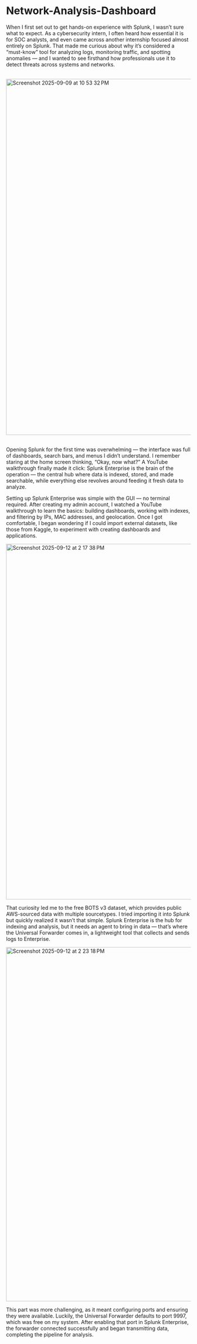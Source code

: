 # Network-Analysis-Dashboard
When I first set out to get hands-on experience with Splunk, I wasn’t sure what to expect. As a cybersecurity intern, I often heard how essential it is for SOC analysts, and even came across another internship focused almost entirely on Splunk. That made me curious about why it’s considered a “must-know” tool for analyzing logs, monitoring traffic, and spotting anomalies — and I wanted to see firsthand how professionals use it to detect threats across systems and networks. <br><br>



<img width="1918" height="971" alt="Screenshot 2025-09-09 at 10 53 32 PM" src="https://github.com/user-attachments/assets/55efaaf6-ab22-4f4c-bdf2-d057550e61a6" /> <br><br>





Opening Splunk for the first time was overwhelming — the interface was full of dashboards, search bars, and menus I didn’t understand. I remember staring at the home screen thinking, “Okay, now what?” A YouTube walkthrough finally made it click: Splunk Enterprise is the brain of the operation — the central hub where data is indexed, stored, and made searchable, while everything else revolves around feeding it fresh data to analyze.

Setting up Splunk Enterprise was simple with the GUI — no terminal required. After creating my admin account, I watched a YouTube walkthrough to learn the basics: building dashboards, working with indexes, and filtering by IPs, MAC addresses, and geolocation. Once I got comfortable, I began wondering if I could import external datasets, like those from Kaggle, to experiment with creating dashboards and applications.


<img width="1916" height="970" alt="Screenshot 2025-09-12 at 2 17 38 PM" src="https://github.com/user-attachments/assets/bc87501c-2899-4bda-8127-ffce4f1dd451" />



That curiosity led me to the free BOTS v3 dataset, which provides public AWS-sourced data with multiple sourcetypes. I tried importing it into Splunk but quickly realized it wasn’t that simple. Splunk Enterprise is the hub for indexing and analysis, but it needs an agent to bring in data — that’s where the Universal Forwarder comes in, a lightweight tool that collects and sends logs to Enterprise.




<img width="970" height="966" alt="Screenshot 2025-09-12 at 2 23 18 PM" src="https://github.com/user-attachments/assets/6aaef024-c7fd-4da7-b29d-4170db2ea600" />


This part was more challenging, as it meant configuring ports and ensuring they were available. Luckily, the Universal Forwarder defaults to port 9997, which was free on my system. After enabling that port in Splunk Enterprise, the forwarder connected successfully and began transmitting data, completing the pipeline for analysis.


 
